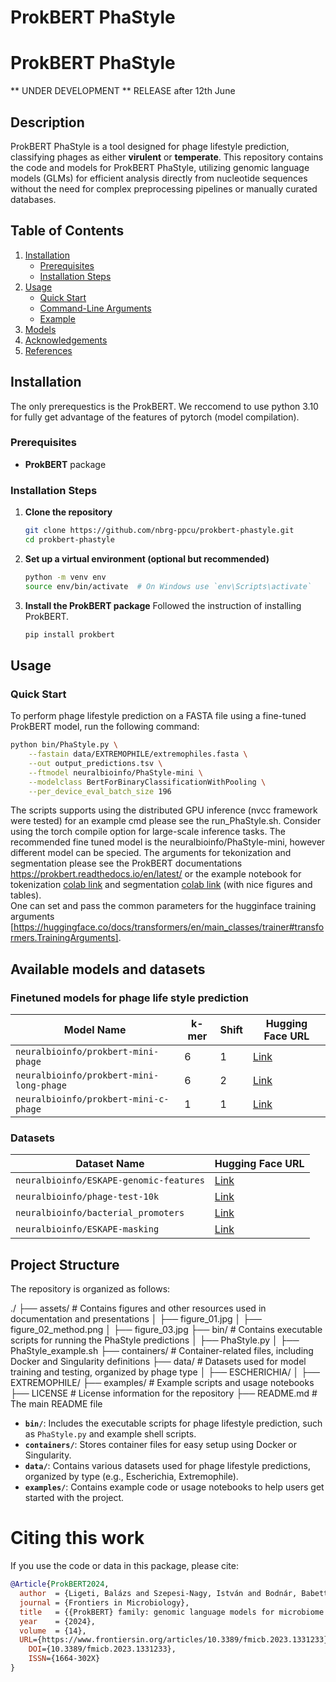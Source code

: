 # ProkBERT PhaStyle


# ProkBERT PhaStyle
** UNDER DEVELOPMENT **
RELEASE after 12th June



## Description

ProkBERT PhaStyle is a tool designed for phage lifestyle prediction, classifying phages as either **virulent** or **temperate**. This repository contains the code and models for ProkBERT PhaStyle, utilizing genomic language models (GLMs) for efficient analysis directly from nucleotide sequences without the need for complex preprocessing pipelines or manually curated databases.

## Table of Contents

1. [Installation](#installation)
    - [Prerequisites](#prerequisites)
    - [Installation Steps](#installation-steps)
2. [Usage](#usage)
    - [Quick Start](#quick-start)
    - [Command-Line Arguments](#command-line-arguments)
    - [Example](#example)
3. [Models](#models)
4. [Acknowledgements](#acknowledgements)
5. [References](#references)

## Installation
The only prerequestics is the ProkBERT. We reccomend to use python 3.10 for fully get advantage of the features of pytorch (model compilation).

### Prerequisites
- **ProkBERT** package

### Installation Steps


1. **Clone the repository**

    ```bash
    git clone https://github.com/nbrg-ppcu/prokbert-phastyle.git
    cd prokbert-phastyle
    ```

2. **Set up a virtual environment (optional but recommended)**

    ```bash
    python -m venv env
    source env/bin/activate  # On Windows use `env\Scripts\activate`
    ```

3. **Install the ProkBERT package**
    Followed the instruction of installing ProkBERT.     

    ```bash
    pip install prokbert
    ```


## Usage

### Quick Start

To perform phage lifestyle prediction on a FASTA file using a fine-tuned ProkBERT model, run the following command:

```bash
python bin/PhaStyle.py \
    --fastain data/EXTREMOPHILE/extremophiles.fasta \
    --out output_predictions.tsv \
    --ftmodel neuralbioinfo/PhaStyle-mini \
    --modelclass BertForBinaryClassificationWithPooling \
    --per_device_eval_batch_size 196
```
The scripts supports using the distributed GPU inference (nvcc framework were tested) for an example cmd please see the run_PhaStyle.sh. Consider using the torch compile option for large-scale inference tasks. 
The recommended fine tuned model is the neuralbioinfo/PhaStyle-mini, however different model can be specied. The arguments for tekonization  and segmentation please see the ProkBERT documentations https://prokbert.readthedocs.io/en/latest/ or the example notebook for tokenization [colab link](https://colab.research.google.com/github/nbrg-ppcu/prokbert/blob/main/examples/Tokenization.ipynb) and segmentation [colab link](https://colab.research.google.com/github/nbrg-ppcu/prokbert/blob/main/examples/Segmentation.ipynb) (with nice figures and tables).  
One can set and pass the common parameters for the hugginface training arguments [https://huggingface.co/docs/transformers/en/main_classes/trainer#transformers.TrainingArguments]. 


## Available models and datasets
### Finetuned models for phage life style prediction

| Model Name | k-mer | Shift | Hugging Face URL |
| --- | --- | --- | --- |
| `neuralbioinfo/prokbert-mini-phage` | 6 | 1 | [Link](https://huggingface.co/neuralbioinfo/prokbert-mini-phage) |
| `neuralbioinfo/prokbert-mini-long-phage` | 6 | 2 | [Link](https://huggingface.co/neuralbioinfo/prokbert-mini-long-phage) |
| `neuralbioinfo/prokbert-mini-c-phage` | 1 | 1 | [Link](https://huggingface.co/neuralbioinfo/prokbert-mini-c-phage) |



### Datasets

| Dataset Name | Hugging Face URL |
| --- | --- |
| `neuralbioinfo/ESKAPE-genomic-features` | [Link](https://huggingface.co/datasets/neuralbioinfo/ESKAPE-genomic-features) |
| `neuralbioinfo/phage-test-10k` | [Link](https://huggingface.co/datasets/neuralbioinfo/phage-test-10k) |
| `neuralbioinfo/bacterial_promoters` | [Link](https://huggingface.co/datasets/neuralbioinfo/bacterial_promoters) |
| `neuralbioinfo/ESKAPE-masking` | [Link](https://huggingface.co/datasets/neuralbioinfo/ESKAPE-masking) |

## Project Structure

The repository is organized as follows:

./
├── assets/                     # Contains figures and other resources used in documentation and presentations
│   ├── figure_01.jpg
│   ├── figure_02_method.png
│   ├── figure_03.jpg
├── bin/                        # Contains executable scripts for running the PhaStyle predictions
│   ├── PhaStyle.py
│   ├── PhaStyle_example.sh
├── containers/                 # Container-related files, including Docker and Singularity definitions
├── data/                       # Datasets used for model training and testing, organized by phage type
│   ├── ESCHERICHIA/
│   ├── EXTREMOPHILE/
├── examples/                   # Example scripts and usage notebooks
├── LICENSE                     # License information for the repository
├── README.md                   # The main README file



- **`bin/`**: Includes the executable scripts for phage lifestyle prediction, such as `PhaStyle.py` and example shell scripts.
- **`containers/`**: Stores container files for easy setup using Docker or Singularity.
- **`data/`**: Contains various datasets used for phage lifestyle predictions, organized by type (e.g., Escherichia, Extremophile).
- **`examples/`**: Contains example code or usage notebooks to help users get started with the project.


# Citing this work

If you use the code or data in this package, please cite:

```bibtex
@Article{ProkBERT2024,
  author  = {Ligeti, Balázs and Szepesi-Nagy, István and Bodnár, Babett and Ligeti-Nagy, Noémi and Juhász, János},
  journal = {Frontiers in Microbiology},
  title   = {{ProkBERT} family: genomic language models for microbiome applications},
  year    = {2024},
  volume  = {14},
  URL={https://www.frontiersin.org/articles/10.3389/fmicb.2023.1331233},       
	DOI={10.3389/fmicb.2023.1331233},      
	ISSN={1664-302X}
}
```



